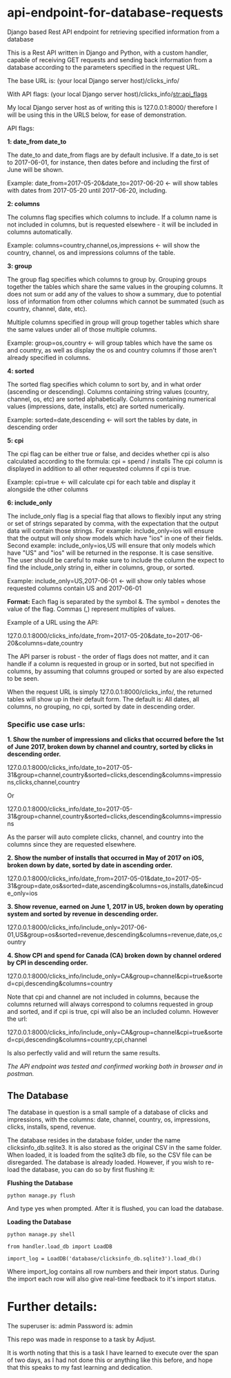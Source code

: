 # api-endpoint-for-database-requests
Django based Rest API endpoint for retrieving specified information from a database

This is a Rest API written in Django and Python, with a custom handler, capable of receiving GET requests and sending back information from a database according to the parameters specified in the request URL.

The base URL is: (your local Django server host)/clicks_info/

With API flags: (your local Django server host)/clicks_info/<str:api_flags>

My local Django server host as of writing this is 127.0.0.1:8000/ therefore I will be using this in the URLS below, for ease of demonstration.

API flags:

**1:
date_from
date_to**

The date_to and date_from flags are by default inclusive. If a date_to is set to 2017-06-01, for instance, then dates before and including the first of June will be shown.

Example: date_from=2017-05-20&date_to=2017-06-20 <- will show tables with dates from 2017-05-20 until 2017-06-20, including.

**2:
columns**

The columns flag specifies which columns to include.
If a column name is not included in columns, but is requested elsewhere - it will be included in columns automatically.

Example: columns=country,channel,os,impressions <- will show the country, channel, os and impressions columns of the table.

**3:
group**

The group flag specifies which columns to group by.
Grouping groups together the tables which share the same values in the grouping columns. It does not sum or add any of the values to show a summary, due to potential loss of information from other columns which cannot be summated (such as country, channel, date, etc).

Multiple columns specified in group will group together tables which share the same values under all of those multiple columns.

Example: group=os,country <- will group tables which have the same os and country, as well as display the os and country columns if those aren't already specified in columns.

**4:
sorted**

The sorted flag specifies which column to sort by, and in what order (ascending or descending).
Columns containing string values (country, channel, os, etc) are sorted alphabetically.
Columns containing numerical values (impressions, date, installs, etc) are sorted numerically.

Example: sorted=date,descending <- will sort the tables by date, in descending order

**5:
cpi**

The cpi flag can be either true or false, and decides whether cpi is also calculated according to the formula: cpi = spend / installs
The cpi column is displayed in addition to all other requested columns if cpi is true.

Example: cpi=true <- will calculate cpi for each table and display it alongside the other columns

**6:
include_only**

The include_only flag is a special flag that allows to flexibly input any string or set of strings separated by comma, with the expectation that the output data will contain those strings.
For example: include_only=ios will ensure that the output will only show models which have "ios" in one of their fields.
Second example: include_only=ios,US will ensure that only models which have "US" and "ios" will be returned in the response.
It is case sensitive.
The user should be careful to make sure to include the column the expect to find the include_only string in, either in columns, group, or sorted.

Example: include_only=US,2017-06-01 <- will show only tables whose requested columns contain US and 2017-06-01

**Format:**
Each flag is separated by the symbol &.
The symbol = denotes the value of the flag.
Commas (,) represent multiples of values.

Example of a URL using the API:

127.0.0.1:8000/clicks_info/date_from=2017-05-20&date_to=2017-06-20&columns=date,country

The API parser is robust - the order of flags does not matter, and it can handle if a column is requested in group or in sorted, but not specified in columns, by assuming that columns grouped or sorted by are also expected to be seen.

When the request URL is simply 127.0.0.1:8000/clicks_info/, the returned tables will show up in their default form.
The default is: All dates, all columns, no grouping, no cpi, sorted by date in descending order.

### Specific use case urls:

**1. Show the number of impressions and clicks that occurred before the 1st of June 2017, broken down by channel and country, sorted by clicks in descending order.**

127.0.0.1:8000/clicks_info/date_to=2017-05-31&group=channel,country&sorted=clicks,descending&columns=impressions,clicks,channel,country

Or

127.0.0.1:8000/clicks_info/date_to=2017-05-31&group=channel,country&sorted=clicks,descending&columns=impressions

As the parser will auto complete clicks, channel, and country into the columns since they are requested elsewhere.


**2. Show the number of installs that occurred in May of 2017 on iOS, broken down by date, sorted by date in ascending order.**

127.0.0.1:8000/clicks_info/date_from=2017-05-01&date_to=2017-05-31&group=date,os&sorted=date,ascending&columns=os,installs,date&incude_only=ios


**3. Show revenue, earned on June 1, 2017 in US, broken down by operating system and sorted by revenue in descending order.**

127.0.0.1:8000/clicks_info/include_only=2017-06-01,US&group=os&sorted=revenue,descending&columns=revenue,date,os,country


**4. Show CPI and spend for Canada (CA) broken down by channel ordered by CPI in descending order.**

127.0.0.1:8000/clicks_info/include_only=CA&group=channel&cpi=true&sorted=cpi,descending&columns=country

Note that cpi and channel are not included in columns, because the columns returned will always correspond to columns requested in group and sorted, and if cpi is true, cpi will also be an included column.
However the url:

127.0.0.1:8000/clicks_info/include_only=CA&group=channel&cpi=true&sorted=cpi,descending&columns=country,cpi,channel

Is also perfectly valid and will return the same results.


*The API endpoint was tested and confirmed working both in browser and in postman.*

## The Database

The database in question is a small sample of a database of clicks and impressions, with the columns:
date, channel, country, os, impressions, clicks, installs, spend, revenue.

The database resides in the database folder, under the name clicksinfo_db.sqlite3. It is also stored as the original CSV in the same folder.
When loaded, it is loaded from the sqlite3 db file, so the CSV file can be disregarded.
The database is already loaded. However, if you wish to re-load the database, you can do so by first flushing it:

**Flushing the Database**
```
python manage.py flush
```
And type yes when prompted.
After it is flushed, you can load the database.

**Loading the Database**
```
python manage.py shell

from handler.load_db import LoadDB

import_log = LoadDB('database/clicksinfo_db.sqlite3').load_db()
```
Where import_log contains all row numbers and their import status.
During the import each row will also give real-time feedback to it's import status.

# Further details:
The superuser is: admin
Password is: admin

This repo was made in response to a task by Adjust.

It is worth noting that this is a task I have learned to execute over the span of two days, as I had not done this or anything like this before, and hope that this speaks to my fast learning and dedication.

